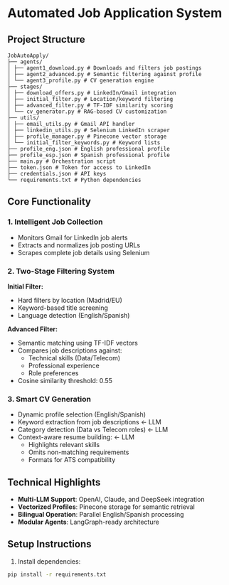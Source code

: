 # Automated Job Application System

## Project Structure

```
JobAutoApply/
├── agents/
│ ├── agent1_download.py # Downloads and filters job postings
│ ├── agent2_advanced.py # Semantic filtering against profile
│ └── agent3_profile.py # CV generation engine
├── stages/
│ ├── download_offers.py # LinkedIn/Gmail integration
│ ├── initial_filter.py # Location/keyword filtering
│ ├── advanced_filter.py # TF-IDF similarity scoring
│ └── cv_generator.py # RAG-based CV customization
├── utils/
│ ├── email_utils.py # Gmail API handler
│ ├── linkedin_utils.py # Selenium LinkedIn scraper
│ ├── profile_manager.py # Pinecone vector storage
│ └── initial_filter_keywords.py # Keyword lists
├── profile_eng.json # English professional profile
├── profile_esp.json # Spanish professional profile
├── main.py # Orchestration script
├── token.json # Token for access to LinkedIn
├── credentials.json # API keys
└── requirements.txt # Python dependencies
```

## Core Functionality

### 1. Intelligent Job Collection
- Monitors Gmail for LinkedIn job alerts
- Extracts and normalizes job posting URLs
- Scrapes complete job details using Selenium

### 2. Two-Stage Filtering System
**Initial Filter:**
- Hard filters by location (Madrid/EU)
- Keyword-based title screening
- Language detection (English/Spanish)

**Advanced Filter:**
- Semantic matching using TF-IDF vectors
- Compares job descriptions against:
  - Technical skills (Data/Telecom)
  - Professional experience
  - Role preferences
- Cosine similarity threshold: 0.55

### 3. Smart CV Generation
- Dynamic profile selection (English/Spanish)
- Keyword extraction from job descriptions <- LLM
- Category detection (Data vs Telecom roles) <- LLM
- Context-aware resume building:   <- LLM
  - Highlights relevant skills
  - Omits non-matching requirements
  - Formats for ATS compatibility

## Technical Highlights

- **Multi-LLM Support**: OpenAI, Claude, and DeepSeek integration
- **Vectorized Profiles**: Pinecone storage for semantic retrieval
- **Bilingual Operation**: Parallel English/Spanish processing
- **Modular Agents**: LangGraph-ready architecture

## Setup Instructions

1. Install dependencies:
```bash
pip install -r requirements.txt
